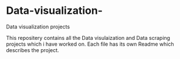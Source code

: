 # Data-visualization-
Data visualization projects 

This repositery contains all the Data visulaization and Data scraping projects which i have worked on.
Each file has its own Readme which describes the project.
